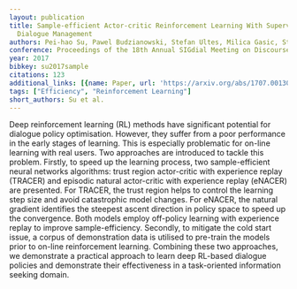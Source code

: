 ```yaml
---
layout: publication
title: Sample-efficient Actor-critic Reinforcement Learning With Supervised Data For
  Dialogue Management
authors: Pei-hao Su, Pawel Budzianowski, Stefan Ultes, Milica Gasic, Steve Young
conference: Proceedings of the 18th Annual SIGdial Meeting on Discourse and Dialogue
year: 2017
bibkey: su2017sample
citations: 123
additional_links: [{name: Paper, url: 'https://arxiv.org/abs/1707.00130'}]
tags: ["Efficiency", "Reinforcement Learning"]
short_authors: Su et al.
---
```

Deep reinforcement learning (RL) methods have significant potential for
dialogue policy optimisation. However, they suffer from a poor performance in
the early stages of learning. This is especially problematic for on-line
learning with real users. Two approaches are introduced to tackle this problem.
Firstly, to speed up the learning process, two sample-efficient neural networks
algorithms: trust region actor-critic with experience replay (TRACER) and
episodic natural actor-critic with experience replay (eNACER) are presented.
For TRACER, the trust region helps to control the learning step size and avoid
catastrophic model changes. For eNACER, the natural gradient identifies the
steepest ascent direction in policy space to speed up the convergence. Both
models employ off-policy learning with experience replay to improve
sample-efficiency. Secondly, to mitigate the cold start issue, a corpus of
demonstration data is utilised to pre-train the models prior to on-line
reinforcement learning. Combining these two approaches, we demonstrate a
practical approach to learn deep RL-based dialogue policies and demonstrate
their effectiveness in a task-oriented information seeking domain.
